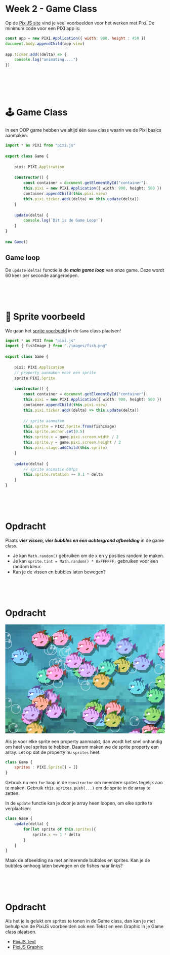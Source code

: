 # Week 2 - Game Class

Op de [PixiJS site](https://pixijs.io/examples/) vind je veel voorbeelden voor het werken met Pixi. De minimum code voor een PIXI app is:

```javascript
const app = new PIXI.Application({ width: 900, height : 450 })
document.body.appendChild(app.view)

app.ticker.add((delta) => {
    console.log("animating....")
})
```
<br>
<br>
<br>
<br>

# 🕹 Game Class

In een OOP game hebben we altijd één `Game` class waarin we de Pixi basics aanmaken: 

```typescript
import * as PIXI from "pixi.js"

export class Game {

    pixi: PIXI.Application

    constructor() {
        const container = document.getElementById("container")!
        this.pixi = new PIXI.Application({ width: 900, height: 500 })
        container.appendChild(this.pixi.view)
        this.pixi.ticker.add((delta) => this.update(delta))
    }

    update(delta) {
        console.log(`Dit is de Game Loop!`)
    }
}

new Game()
```
## Game loop

De `update(delta)` functie is de ***main game loop*** van onze game. Deze wordt 60 keer per seconde aangeroepen. 

<br>
<br>
<br>

# 🐠 Sprite voorbeeld  

We gaan het [sprite voorbeeld](https://pixijs.io/examples/#/sprite/basic.js) in de `Game` class plaatsen!

```typescript
import * as PIXI from "pixi.js"
import { fishImage } from "./images/fish.png"

export class Game {

    pixi: PIXI.Application
    // property aanmaken voor een sprite
    sprite:PIXI.Sprite

    constructor() {
        const container = document.getElementById("container")!
        this.pixi = new PIXI.Application({ width: 900, height: 500 })
        container.appendChild(this.pixi.view)
        this.pixi.ticker.add((delta) => this.update(delta))

        // sprite aanmaken
        this.sprite = PIXI.Sprite.from(fishImage)
        this.sprite.anchor.set(0.5)
        this.sprite.x = game.pixi.screen.width / 2
        this.sprite.y = game.pixi.screen.height / 2
        this.pixi.stage.addChild(this.sprite)
    }

    update(delta) {
        // sprite animatie 60fps
        this.sprite.rotation += 0.1 * delta
    }
}
```
<Br>
<br>
<br>

# Opdracht

Plaats ***vier vissen, vier bubbles en één achtergrond afbeelding*** in de game class. 

- Je kan `Math.random()` gebruiken om de x en y posities random te maken.
- Je kan `sprite.tint = Math.random() * 0xFFFFFF;` gebruiken voor een random kleur.
- Kan je de vissen en bubbles laten bewegen?

<br>
<br>
<br>

# Opdracht

![fishes](../week1/opdracht.jpg)

Als je voor elke sprite een property aanmaakt, dan wordt het snel onhandig om heel veel sprites te hebben. Daarom maken we de sprite property een array. Let op dat de property nu `sprites` heet.

```javascript
class Game {
    sprites : PIXI.Sprite[] = []
}
```
Gebruik nu een `for` loop in de `constructor` om meerdere sprites tegelijk aan te maken. Gebruik `this.sprites.push(...)` om de sprite in de array te zetten.

In de `update` functie kan je door je array heen loopen, om elke sprite te verplaatsen:

```javascript
class Game {
    update(delta) {
        for(let sprite of this.sprites){
            sprite.x += 1 * delta
        }
    }
}
```

Maak de afbeelding na met animerende bubbles en sprites. Kan je de bubbles omhoog laten bewegen en de fishes naar links?

<br>
<br>
<br>

# Opdracht

Als het je is gelukt om sprites te tonen in de Game class, dan kan je met behulp van de PixiJS voorbeelden ook een Tekst en een Graphic in je Game class plaatsen. 

- [PixiJS Text](https://pixijs.io/examples/#/text/text.js)
- [PixiJS Graphic](https://pixijs.io/examples/#/graphics/simple.js)